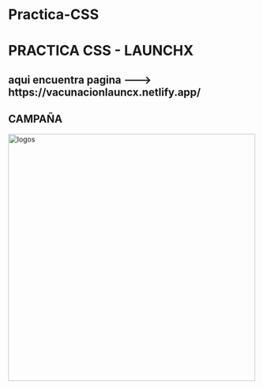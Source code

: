 # Practica-CSS

<h1>PRACTICA CSS - LAUNCHX</h1>
<h2>aqui encuentra pagina ---> https://vacunacionlauncx.netlify.app/ </h2>

## CAMPAÑA

<img src="assets/Campaña.png" alt="logos" width="500px">
